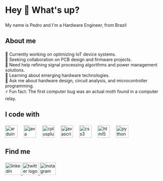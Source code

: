 <h1 align="left">Hey 👋 What's up?</h1>

###

<p align="left">My name is Pedro and I'm a Hardware Engineer, from Brazil</p>

###

<h2 align="left">About me</h2>

###

<p align="left">🔭 Currently working on optimizing IoT device systems.<br>👯 Seeking collaboration on PCB design and firmware projects.<br>🤝 Need help refining signal processing algorithms and power management solutions.<br>🌱 Learning about emerging hardware technologies.<br>💬 Ask me about hardware design, circuit analysis, and microcontroller programming.<br>⚡ Fun fact: The first computer bug was an actual moth found in a computer relay.</p>

###

<h2 align="left">I code with</h2>

###

<div align="left">
  <img src="https://cdn.simpleicons.org/arduino/00979D" height="40" alt="arduino logo"  />
  <img width="12" />
  <img src="https://cdn.jsdelivr.net/gh/devicons/devicon/icons/java/java-plain.svg" height="40" alt="java logo"  />
  <img width="12" />
  <img src="https://cdn.simpleicons.org/c++/00599C" height="40" alt="cplusplus logo"  />
  <img width="12" />
  <img src="https://cdn.simpleicons.org/javascript/F7DF1E" height="40" alt="javascript logo"  />
  <img width="12" />
  <img src="https://cdn.simpleicons.org/css3/1572B6" height="40" alt="css3 logo"  />
  <img width="12" />
  <img src="https://cdn.simpleicons.org/html5/E34F26" height="40" alt="html5 logo"  />
  <img width="12" />
  <img src="https://cdn.simpleicons.org/python/3776AB" height="40" alt="python logo"  />
</div>

###

<h2 align="left">Find me</h2>

###

<div align="left">
  <a href="www.linkedin.com/in/pedro-henrique-franca-correia" target="_blank">
    <img src="https://raw.githubusercontent.com/maurodesouza/profile-readme-generator/master/src/assets/icons/social/linkedin/default.svg" width="52" height="40" alt="linkedin logo"  />
  </a>
  <a href="https://twitter.com/FrancaPh_" target="_blank">
    <img src="https://raw.githubusercontent.com/maurodesouza/profile-readme-generator/master/src/assets/icons/social/twitter/default.svg" width="52" height="40" alt="twitter logo"  />
  </a>
  <a href="https://www.instagram.com/francaph_/" target="_blank">
    <img src="https://raw.githubusercontent.com/maurodesouza/profile-readme-generator/master/src/assets/icons/social/instagram/default.svg" width="52" height="40" alt="instagram logo"  />
  </a>
</div>

###

